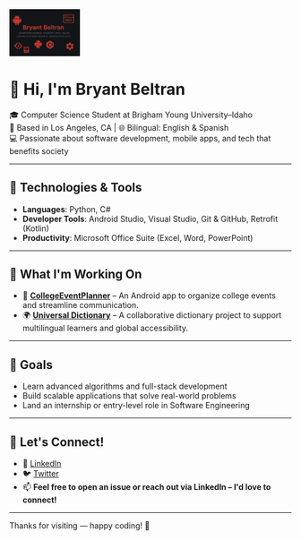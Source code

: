 <img src="https://raw.githubusercontent.com/BryantBeltran/BryantBeltran/main/B1FE4DC7-B5A5-4B14-8287-B922BFE7249A.png" alt="Bryant Beltran Banner" style="width:25%;"/>


# 👋 Hi, I'm Bryant Beltran

🎓 Computer Science Student at Brigham Young University–Idaho  
📍 Based in Los Angeles, CA | 🌐 Bilingual: English & Spanish  
💻 Passionate about software development, mobile apps, and tech that benefits society

---

## 🔧 Technologies & Tools

- **Languages**: Python, C#
- **Developer Tools**: Android Studio, Visual Studio, Git & GitHub, Retrofit (Kotlin)
- **Productivity**: Microsoft Office Suite (Excel, Word, PowerPoint)

---

## 🚀 What I'm Working On

- 📱 **[CollegeEventPlanner](https://github.com/BryantBeltran/CollegeSocial)** – An Android app to organize college events and streamline communication.
- 🌍 **[Universal Dictionary](https://github.com/che1748/Team9-dictionary)** – A collaborative dictionary project to support multilingual learners and global accessibility.

---

## 🎯 Goals

- Learn advanced algorithms and full-stack development
- Build scalable applications that solve real-world problems
- Land an internship or entry-level role in Software Engineering

---

## 🤝 Let's Connect!

- 💼 [LinkedIn](https://www.linkedin.com/in/bryant-beltran-848032164)
- 🐦 [Twitter](https://www.x.com/bryantbeltran2)
- 📫 **Feel free to open an issue or reach out via LinkedIn – I'd love to connect!**

---
Thanks for visiting — happy coding! 🚀


